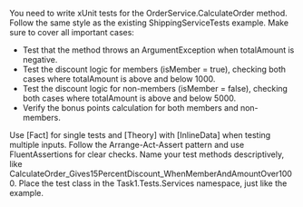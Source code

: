 You need to write xUnit tests for the OrderService.CalculateOrder method. Follow the same style as the existing ShippingServiceTests example. Make sure to cover all important cases:
- Test that the method throws an ArgumentException when totalAmount is negative.
- Test the discount logic for members (isMember = true), checking both cases where totalAmount is above and below 1000.
- Test the discount logic for non-members (isMember = false), checking both cases where totalAmount is above and below 5000.
- Verify the bonus points calculation for both members and non-members.

Use [Fact] for single tests and [Theory] with [InlineData] when testing multiple inputs. Follow the Arrange-Act-Assert pattern and use FluentAssertions for clear checks. Name your test methods descriptively, like CalculateOrder_Gives15PercentDiscount_WhenMemberAndAmountOver1000.
Place the test class in the Task1.Tests.Services namespace, just like the example.
